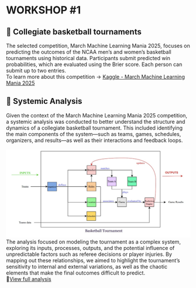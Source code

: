 # WORKSHOP #1
## 🏀 Collegiate basketball tournaments
The selected competition, March Machine Learning Mania 2025, focuses on predicting the outcomes of the NCAA men’s and women’s basketball tournaments using historical data. Participants submit predicted win probabilities, which are evaluated using the Brier score. Each person can submit up to two entries. <br>
To learn more about this competition -> [Kaggle - March Machine Learning Mania 2025](https://www.kaggle.com/competitions/march-machine-learning-mania-2025/data)

## 📝 Systemic Analysis
Given the context of the March Machine Learning Mania 2025 competition, a systemic analysis was conducted to better understand the structure and dynamics of a collegiate basketball tournament. This included identifying the main components of the system—such as teams, games, schedules, organizers, and results—as well as their interactions and feedback loops. <br><br>
![Collegiate basketball tournament represented as a system.](basketball_tournament_system.jpeg)
The analysis focused on modeling the tournament as a complex system, exploring its inputs, processes, outputs, and the potential influence of unpredictable factors such as referee decisions or player injuries. By mapping out these relationships, we aimed to highlight the tournament’s sensitivity to internal and external variations, as well as the chaotic elements that make the final outcomes difficult to predict.<br>
📍[View full analysis](workshop1_report_.pdf)

